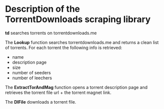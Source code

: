 # Description of the TorrentDownloads scraping library

**td** searches torrents on torrentdownloads.me

The **Lookup** function searches torrentdownloads.me and returns a clean list of torrents. For each torrent the following info is retrieved:

* name
* description page
* size
* number of seeders
* number of leechers

The **ExtractTorAndMag** function opens a torrent description page and retrieves the torrent file url + the torrent magnet link.

The **DlFile** downloads a torrent file.
